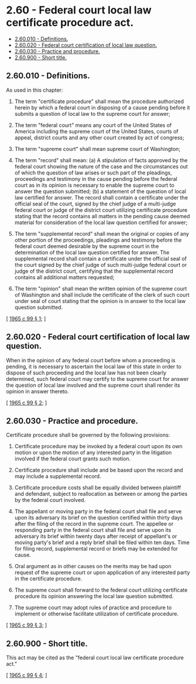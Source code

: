 # 2.60 - Federal court local law certificate procedure act.
* [2.60.010 - Definitions.](#260010---definitions)
* [2.60.020 - Federal court certification of local law question.](#260020---federal-court-certification-of-local-law-question)
* [2.60.030 - Practice and procedure.](#260030---practice-and-procedure)
* [2.60.900 - Short title.](#260900---short-title)
## 2.60.010 - Definitions.
As used in this chapter:

1. The term "certificate procedure" shall mean the procedure authorized herein by which a federal court in disposing of a cause pending before it submits a question of local law to the supreme court for answer;

2. The term "federal court" means any court of the United States of America including the supreme court of the United States, courts of appeal, district courts and any other court created by act of congress;

3. The term "supreme court" shall mean supreme court of Washington;

4. The term "record" shall mean: (a) A stipulation of facts approved by the federal court showing the nature of the case and the circumstances out of which the question of law arises or such part of the pleadings, proceedings and testimony in the cause pending before the federal court as in its opinion is necessary to enable the supreme court to answer the question submitted; (b) a statement of the question of local law certified for answer. The record shall contain a certificate under the official seal of the court, signed by the chief judge of a multi-judge federal court or judge of the district court utilizing certificate procedure stating that the record contains all matters in the pending cause deemed material for consideration of the local law question certified for answer;

5. The term "supplemental record" shall mean the original or copies of any other portion of the proceedings, pleadings and testimony before the federal court deemed desirable by the supreme court in the determination of the local law question certified for answer. The supplemental record shall contain a certificate under the official seal of the court signed by the chief judge of such multi-judge federal court or judge of the district court, certifying that the supplemental record contains all additional matters requested;

6. The term "opinion" shall mean the written opinion of the supreme court of Washington and shall include the certificate of the clerk of such court under seal of court stating that the opinion is in answer to the local law question submitted.

\[ [1965 c 99 § 1](http://leg.wa.gov/CodeReviser/documents/sessionlaw/1965c99.pdf?cite=1965%20c%2099%20§%201); \]

## 2.60.020 - Federal court certification of local law question.
When in the opinion of any federal court before whom a proceeding is pending, it is necessary to ascertain the local law of this state in order to dispose of such proceeding and the local law has not been clearly determined, such federal court may certify to the supreme court for answer the question of local law involved and the supreme court shall render its opinion in answer thereto.

\[ [1965 c 99 § 2](http://leg.wa.gov/CodeReviser/documents/sessionlaw/1965c99.pdf?cite=1965%20c%2099%20§%202); \]

## 2.60.030 - Practice and procedure.
Certificate procedure shall be governed by the following provisions:

1. Certificate procedure may be invoked by a federal court upon its own motion or upon the motion of any interested party in the litigation involved if the federal court grants such motion.

2. Certificate procedure shall include and be based upon the record and may include a supplemental record.

3. Certificate procedure costs shall be equally divided between plaintiff and defendant, subject to reallocation as between or among the parties by the federal court involved.

4. The appellant or moving party in the federal court shall file and serve upon its adversary its brief on the question certified within thirty days after the filing of the record in the supreme court. The appellee or responding party in the federal court shall file and serve upon its adversary its brief within twenty days after receipt of appellant's or moving party's brief and a reply brief shall be filed within ten days. Time for filing record, supplemental record or briefs may be extended for cause.

5. Oral argument as in other causes on the merits may be had upon request of the supreme court or upon application of any interested party in the certificate procedure.

6. The supreme court shall forward to the federal court utilizing certificate procedure its opinion answering the local law question submitted.

7. The supreme court may adopt rules of practice and procedure to implement or otherwise facilitate utilization of certificate procedure.

\[ [1965 c 99 § 3](http://leg.wa.gov/CodeReviser/documents/sessionlaw/1965c99.pdf?cite=1965%20c%2099%20§%203); \]

## 2.60.900 - Short title.
This act may be cited as the "federal court local law certificate procedure act."

\[ [1965 c 99 § 4](http://leg.wa.gov/CodeReviser/documents/sessionlaw/1965c99.pdf?cite=1965%20c%2099%20§%204); \]

